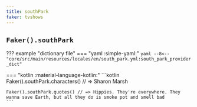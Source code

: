 ```yaml
---
title: southPark
faker: tvshows
---
```


## `Faker().southPark`

??? example "dictionary file"
    === "yaml :simple-yaml:"
        ```yaml
        --8<-- "core/src/main/resources/locales/en/south_park.yml:south_park_provider_dict"
        ```

=== "kotlin :material-language-kotlin:"
    ```kotlin
    Faker().southPark.characters() // => Sharon Marsh

    Faker().southPark.quotes() // => Hippies. They're everywhere. They wanna save Earth, but all they do is smoke pot and smell bad
    ```
